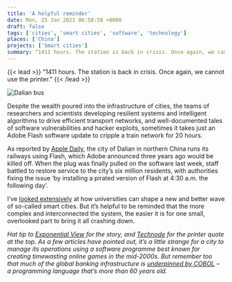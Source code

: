 ```yaml
---
title: 'A helpful reminder'
date: Mon, 25 Jan 2021 06:58:50 +0000
draft: false
tags: ['cities', 'smart cities', 'software', 'technology']
places: ['China']
projects: ['Smart cities']
summary: “1411 hours. The station is back in crisis. Once again, we cannot use the printer.”
---
```


{{< lead >}} “1411 hours. The station is back in crisis. Once again, we cannot use the printer.” {{< /lead >}}

![Dalian bus](images/dalian.jpg "Photo credit: [Unsplash](https://unsplash.com/photos/jqBdH4FODXs)")

Despite the wealth poured into the infrastructure of cities, the teams of researchers and scientists developing resilient systems and intelligent algorithms to drive efficient transport networks, and well-documented tales of software vulnerabilities and hacker exploits, sometimes it takes just an Adobe Flash software update to cripple a train network for 20 hours.

As reported by [Apple Daily](https://hk.appledaily.com/news/20210117/FLXATT4LKVBGVEBRLAECJPTCHM/), the city of Dalian in northern China runs its railways using Flash, which Adobe announced three years ago would be killed off. When the plug was finally pulled on the software last week, staff battled to restore service to the city’s six million residents, with authorities fixing the issue ‘by installing a pirated version of Flash at 4:30 a.m. the following day’.

I’ve [looked extensively](https://jcransom.com/smart-cities/) at how universities can shape a new and better wave of so-called smart cities. But it’s helpful to be reminded that the more complex and interconnected the system, the easier it is for one small, overlooked part to bring it all crashing down.

_Hat tip to [Exponential View](https://www.exponentialview.co/p/ev-306) for the story, and [Technode](https://technode.com/2021/01/19/thrills-suspense-flash-updates-dalian-railway-tech-support-goes-viral/) for the printer quote at the top. As a few articles have pointed out, it’s a little strange for a city to manage its operations using a software programme best known for creating timewasting online games in the mid-2000s. But remember too that much of the global banking infrastructure is [underpinned by COBOL](https://www.dw.com/en/fail-by-design-bankings-legacy-of-dark-code/a-43645522) – a programming language that’s more than 60 years old._